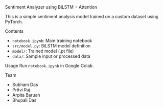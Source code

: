  Sentiment Analyzer using BiLSTM + Attention

This is a simple sentiment analysis model trained on a custom dataset using PyTorch.

 Contents
- `notebook.ipynb`: Main training notebook
- `src/model.py`: BiLSTM model definition
- `model/`: Trained model (.pt file)
- `data/`: Sample input or processed data

Usage
Run `notebook.ipynb` in Google Colab.

Team
- Subham Das
- Pritvi Raj
- Arpita Baruah
- Bhupali Das
  
